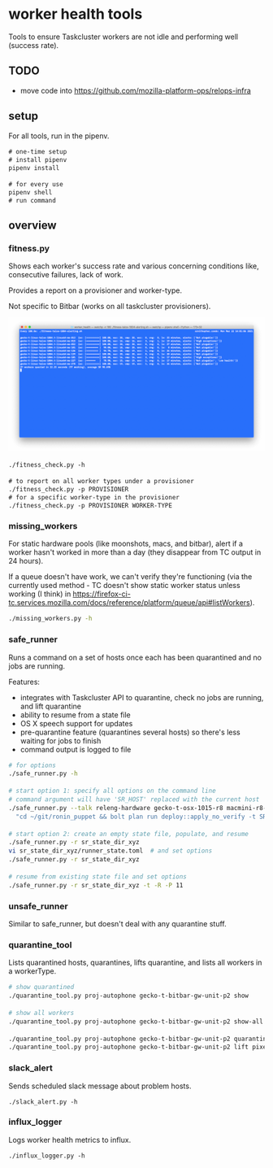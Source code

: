 # worker health tools

Tools to ensure Taskcluster workers are not idle and performing well (success rate).

## TODO

- move code into https://github.com/mozilla-platform-ops/relops-infra

## setup

For all tools, run in the pipenv.

```
# one-time setup
# install pipenv
pipenv install

# for every use
pipenv shell
# run command
```

## overview

### fitness.py

Shows each worker's success rate and various concerning conditions like, consecutive failures, lack of work.

Provides a report on a provisioner and worker-type.

Not specific to Bitbar (works on all taskcluster provisioners).

![fitness.py](images/fitness_py_example.png)

```
./fitness_check.py -h

# to report on all worker types under a provisioner
./fitness_check.py -p PROVISIONER
# for a specific worker-type in the provisioner
./fitness_check.py -p PROVISIONER WORKER-TYPE
```

### missing_workers

For static hardware pools (like moonshots, macs, and bitbar), alert if a worker hasn't worked in more than a day (they disappear from TC output in 24 hours).

If a queue doesn't have work, we can't verify they're functioning (via the currently used method - TC doesn't show static worker status unless working (I think) in https://firefox-ci-tc.services.mozilla.com/docs/reference/platform/queue/api#listWorkers).

```bash
./missing_workers.py -h
```

### safe_runner

Runs a command on a set of hosts once each has been quarantined and no jobs are running.

Features:
- integrates with Taskcluster API to quarantine, check no jobs are running, and lift quarantine
- ability to resume from a state file
- OS X speech support for updates
- pre-quarantine feature (quarantines several hosts) so there's less waiting for jobs to finish
- command output is logged to file

```bash
# for options
./safe_runner.py -h

# start option 1: specify all options on the command line
# command argument will have 'SR_HOST' replaced with the current host
./safe_runner.py --talk releng-hardware gecko-t-osx-1015-r8 macmini-r8-22,macmini-r8-23,macmini-r8-24 \
  "cd ~/git/ronin_puppet && bolt plan run deploy::apply_no_verify -t SR_HOST.SR_FQDN noop=false -v"

# start option 2: create an empty state file, populate, and resume
./safe_runner.py -r sr_state_dir_xyz
vi sr_state_dir_xyz/runner_state.toml  # and set options
./safe_runner.py -r sr_state_dir_xyz

# resume from existing state file and set options
./safe_runner.py -r sr_state_dir_xyz -t -R -P 11
```

### unsafe_runner

Similar to safe_runner, but doesn't deal with any quarantine stuff.

### quarantine_tool

Lists quarantined hosts, quarantines, lifts quarantine, and lists all workers in a workerType.

```bash
# show quarantined
./quarantine_tool.py proj-autophone gecko-t-bitbar-gw-unit-p2 show

# show all workers
./quarantine_tool.py proj-autophone gecko-t-bitbar-gw-unit-p2 show-all

./quarantine_tool.py proj-autophone gecko-t-bitbar-gw-unit-p2 quarantine pixel2-01
./quarantine_tool.py proj-autophone gecko-t-bitbar-gw-unit-p2 lift pixel2-01
```

### slack_alert

Sends scheduled slack message about problem hosts.

```
./slack_alert.py -h
```

### influx_logger

Logs worker health metrics to influx.

```
./influx_logger.py -h
```

